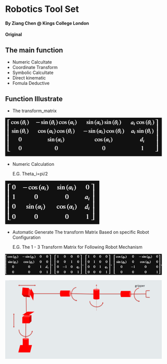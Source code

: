 # Robotics Tool Set
#### By Ziang Chen @ Kings College London
#### Original

## The main function
  * Numeric Calcultate
  * Coordinate Transform
  * Symbolic Calcultate
  * Direct kinematic
  * Fomula Deductive

## Function Illustrate
 
 * The transform_matrix
 
 ![](Pics/transform_matrix.png) 

 * Numeric Calculation
 
   E.G. Theta_i=pi/2
   
 ![](Pics/thetapi2.png)

 * Automatic Generate The transform Matrix Based on specific Robot Configuration
   
   E.G. The 1 - 3 Transform Matrix for Following Robot Mechanism
   
 ![](Pics/A1_3.png)
 
 ![](Pics/robot_configuration.png)
